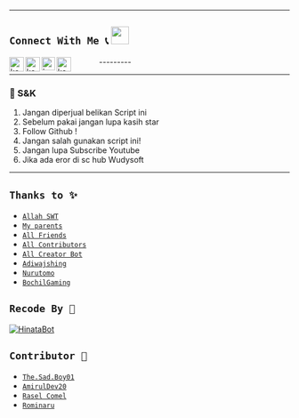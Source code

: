 ---------
## ```Connect With Me 📞``` <img src="https://github.com/siegrin/siegrin/blob/main/Assets/Handshake.gif" height="32px">
  <a href="https://wa.me/6285380166282">
    <img align="left" alt="kahfi | Whastapp" width="26px" src="https://github.com/siegrin/siegrin/blob/main/Assets/Whatsapp.svg" />
  </a> &nbsp;&nbsp;
  <a href="https://tiktok.com/@maxxy_0t">
    <img align="left" alt="kahfi | Titkok" width="26px" src="https://github.com/siegrin/siegrin/blob/main/Assets/Tiktok.svg" />
  </a> &nbsp;&nbsp;
  <a href="https://instagram.com/kahfiofc0">
    <img align="left" alt="kahfi | Instagram" width="24px" src="https://github.com/siegrin/siegrin/blob/main/Assets/Instagram.svg" />
  </a> &nbsp;&nbsp;
  <a href="maxxybotz@mail.com">
    <img align="left" alt="kahfi | Gmail" width="26px" src="https://github.com/siegrin/siegrin/blob/main/Assets/Gmail.svg" />
  </a> &nbsp;&nbsp;
---------


---------

### 📮 S&K
1. Jangan diperjual belikan Script ini
2. Sebelum pakai jangan lupa kasih star
3. Follow Github !
4. Jangan salah gunakan script ini!
5. Jangan lupa Subscribe Youtube
6. Jika ada eror di sc hub Wudysoft

---------


## ```Thanks to ✨```
* [`Allah SWT`](https://github.com/Maxxy-Md/Gg)
* [`My parents`](https://github.com/Maxxy-Md/Gg)
* [`All Friends`](https://github.com/Maxxy-Md/Maxxy-Update)
* [`All Contributors`](https://github.com/Maxxy-Update)
* [`All Creator Bot`](https://github.com/Maxxy-Update)
* [`Adiwajshing`](https://github.com/adiwajshing/Baileys)
* [`Nurutomo`](https://github.com/nurutomo)
* [`BochilGaming`](https://github.com/bochilgaming)

## ```Recode By 💌```
[![HinataBot](https://github.com/Maxxy-Md.png?size=100)](https://github.com/Maxxy-Md/Gg)

## ```Contributor 📣```
* [`The.Sad.Boy01`](https://github.com/Kangsad01)
* [`AmirulDev20`](https://github.com/amiruldev20)
* [`Rasel Comel`](https://github.com/raselcomel)
* [`Rominaru`](https://github.com/rominaru)

